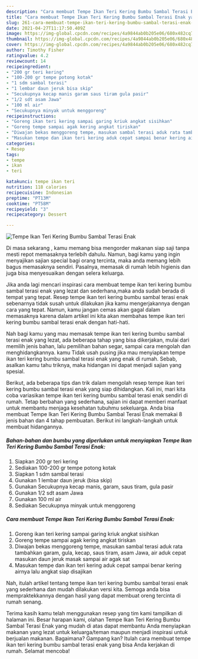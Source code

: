 ```yaml
---
description: "Cara membuat Tempe Ikan Teri Kering Bumbu Sambal Terasi Enak yang enak dan Mudah Dibuat"
title: "Cara membuat Tempe Ikan Teri Kering Bumbu Sambal Terasi Enak yang enak dan Mudah Dibuat"
slug: 261-cara-membuat-tempe-ikan-teri-kering-bumbu-sambal-terasi-enak-yang-enak-dan-mudah-dibuat
date: 2021-04-27T11:17:50.409Z
image: https://img-global.cpcdn.com/recipes/4a9844ab0b205e06/680x482cq70/tempe-ikan-teri-kering-bumbu-sambal-terasi-enak-foto-resep-utama.jpg
thumbnail: https://img-global.cpcdn.com/recipes/4a9844ab0b205e06/680x482cq70/tempe-ikan-teri-kering-bumbu-sambal-terasi-enak-foto-resep-utama.jpg
cover: https://img-global.cpcdn.com/recipes/4a9844ab0b205e06/680x482cq70/tempe-ikan-teri-kering-bumbu-sambal-terasi-enak-foto-resep-utama.jpg
author: Timothy Fisher
ratingvalue: 4.2
reviewcount: 14
recipeingredient:
- "200 gr teri kering"
- "100-200 gr tempe potong kotak"
- "1 sdm sambal terasi"
- "1 lembar daun jeruk bisa skip"
- "Secukupnya kecap manis garam saus tiram gula pasir"
- "1/2 sdt asam Jawa"
- "100 ml air"
- "Secukupnya minyak untuk menggoreng"
recipeinstructions:
- "Goreng ikan teri kering sampai garing kriuk angkat sisihkan"
- "Goreng tempe sampai agak kering angkat tiriskan"
- "Diwajan bekas menggoreng tempe, masukan sambal terasi aduk rata tambahkan garam, gula, kecap, saus tiram, asam Jawa, air aduk cepat masukan daun jeruk masak sampai air agak sat"
- "Masukan tempe dan ikan teri kering aduk cepat sampai benar kering airnya lalu angkat siap disajikan"
categories:
- Resep
tags:
- tempe
- ikan
- teri

katakunci: tempe ikan teri 
nutrition: 118 calories
recipecuisine: Indonesian
preptime: "PT13M"
cooktime: "PT58M"
recipeyield: "3"
recipecategory: Dessert

---
```



![Tempe Ikan Teri Kering Bumbu Sambal Terasi Enak](https://img-global.cpcdn.com/recipes/4a9844ab0b205e06/680x482cq70/tempe-ikan-teri-kering-bumbu-sambal-terasi-enak-foto-resep-utama.jpg)

Di masa  sekarang , kamu memang bisa mengorder makanan siap saji tanpa mesti repot memasaknya terlebih dahulu. Namun, bagi kamu yang ingin menyajikan sajian special bagi orang tercinta, maka anda memang lebih bagus memasaknya sendiri. Pasalnya, memasak di rumah lebih higienis dan juga bisa menyesuaikan dengan selera keluarga.

Jika anda lagi mencari inspirasi cara membuat tempe ikan teri kering bumbu sambal terasi enak yang lezat dan sederhana,maka anda sudah berada di tempat yang tepat. Resep tempe ikan teri kering bumbu sambal terasi enak  sebenarnya tidak susah untuk dilakukan jika kamu mengerjakannya dengan cara yang tepat. Namun, kamu jangan cemas akan gagal dalam memasaknya 
karena dalam artikel ini kita akan membahas tempe ikan teri kering bumbu sambal terasi enak dengan hati-hati.  



Nah bagi kamu yang mau memasak tempe ikan teri kering bumbu sambal terasi enak yang lezat, ada beberapa tahap yang bisa dikerjakan, mulai dari memilih jenis bahan, lalu pemilihan bahan segar, sampai cara mengolah dan menghidangkannya. kamu Tidak usah pusing jika mau menyiapkan tempe ikan teri kering bumbu sambal terasi enak yang enak di rumah. Sebab, asalkan kamu  tahu triknya, maka hidangan ini dapat menjadi sajian yang spesial.

Berikut, ada beberapa tips dan trik dalam mengolah resep tempe ikan teri kering bumbu sambal terasi enak yang siap dihidangkan. Kali ini, mari kita coba variasikan tempe ikan teri kering bumbu sambal terasi enak sendiri di rumah. Tetap berbahan yang sederhana, sajian ini dapat memberi manfaat untuk membantu menjaga kesehatan tubuhmu sekeluarga. Anda bisa membuat Tempe Ikan Teri Kering Bumbu Sambal Terasi Enak memakai 8 jenis bahan dan 4 tahap pembuatan. Berikut ini langkah-langkah untuk membuat hidangannya.

<!--inarticleads1-->

##### Bahan-bahan dan bumbu yang diperlukan untuk menyiapkan Tempe Ikan Teri Kering Bumbu Sambal Terasi Enak:

1. Siapkan 200 gr teri kering
1. Sediakan 100-200 gr tempe potong kotak
1. Siapkan 1 sdm sambal terasi
1. Gunakan 1 lembar daun jeruk (bisa skip)
1. Gunakan Secukupnya kecap manis, garam, saus tiram, gula pasir
1. Gunakan 1/2 sdt asam Jawa
1. Gunakan 100 ml air
1. Sediakan Secukupnya minyak untuk menggoreng




<!--inarticleads2-->

##### Cara membuat Tempe Ikan Teri Kering Bumbu Sambal Terasi Enak:

1. Goreng ikan teri kering sampai garing kriuk angkat sisihkan
1. Goreng tempe sampai agak kering angkat tiriskan
1. Diwajan bekas menggoreng tempe, masukan sambal terasi aduk rata tambahkan garam, gula, kecap, saus tiram, asam Jawa, air aduk cepat masukan daun jeruk masak sampai air agak sat
1. Masukan tempe dan ikan teri kering aduk cepat sampai benar kering airnya lalu angkat siap disajikan




Nah, itulah artikel tentang  tempe ikan teri kering bumbu sambal terasi enak  yang sederhana dan mudah dilakukan versi kita. Semoga anda bisa mempraktekkannya dengan hasil yang dapat membuat oreng tercinta di rumah senang. 

Terima kasih kamu telah menggunakan resep yang tim kami tampilkan di halaman ini. Besar harapan kami, olahan  Tempe Ikan Teri Kering Bumbu Sambal Terasi Enak yang mudah di atas dapat membantu Anda menyiapkan makanan yang lezat untuk keluarga/teman maupun menjadi inspirasi untuk berjualan makanan. Bagaimana? Gampang kan? Itulah cara membuat tempe ikan teri kering bumbu sambal terasi enak yang bisa Anda kerjakan di rumah. Selamat mencoba!

